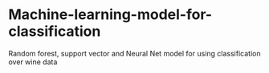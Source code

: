 # Machine-learning-model-for-classification
Random forest, support vector and Neural Net model for using classification over wine data
